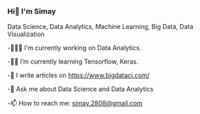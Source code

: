### Hi👋 I'm Simay

<!--
**simayavci/simayavci** is a ✨ _special_ ✨ repository because its `README.md` (this file) appears on your GitHub profile.

Here are some ideas to get you started:

- 🔭 I’m currently working on ...
- 🌱 I’m currently learning ...
- 👯 I’m looking to collaborate on ...
- 🤔 I’m looking for help with ...
- 💬 Ask me about ...
- 📫 How to reach me: ...
- 😄 Pronouns: ...
- ⚡ Fun fact: ...
-->


Data Science, Data Analytics, Machine Learning, Big Data, Data Visualization

-👩🏻‍💻 I'm currently working on Data Analytics.

-✍🏼 I’m currently learning Tensorflow, Keras.

-📝 I write articles on https://www.bigdataci.com/

-💬 Ask me about Data Science and Data Analytics

-📫 How to reach me: simay.2808@gmail.com
